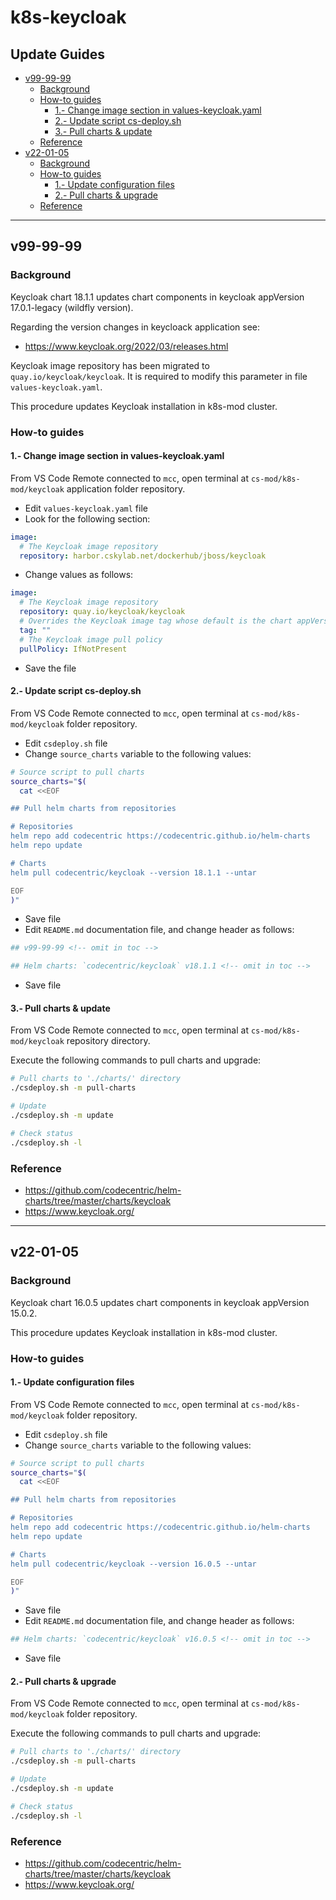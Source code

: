 <!-- markdownlint-disable MD024 -->

# k8s-keycloak <!-- omit in toc -->

## Update Guides <!-- omit in toc -->

- [v99-99-99](#v99-99-99)
  - [Background](#background)
  - [How-to guides](#how-to-guides)
    - [1.- Change image section in values-keycloak.yaml](#1--change-image-section-in-values-keycloakyaml)
    - [2.- Update script cs-deploy.sh](#2--update-script-cs-deploysh)
    - [3.- Pull charts & update](#3--pull-charts--update)
  - [Reference](#reference)
- [v22-01-05](#v22-01-05)
  - [Background](#background-1)
  - [How-to guides](#how-to-guides-1)
    - [1.- Update configuration files](#1--update-configuration-files)
    - [2.- Pull charts & upgrade](#2--pull-charts--upgrade)
  - [Reference](#reference-1)

---

## v99-99-99

### Background

Keycloak chart 18.1.1 updates chart components in keycloak appVersion 17.0.1-legacy (wildfly version).

Regarding the version changes in keycloack application see:

- <https://www.keycloak.org/2022/03/releases.html>

Keycloak image repository has been migrated to `quay.io/keycloak/keycloak`. It is required to modify this parameter in file `values-keycloak.yaml`.

This procedure updates Keycloak installation in k8s-mod cluster.

### How-to guides

#### 1.- Change image section in values-keycloak.yaml

From VS Code Remote connected to `mcc`, open  terminal at `cs-mod/k8s-mod/keycloak` application folder repository.

- Edit `values-keycloak.yaml` file
- Look for the following section:

```yaml
image:
  # The Keycloak image repository
  repository: harbor.cskylab.net/dockerhub/jboss/keycloak
```

- Change values as follows:

```yaml
image:
  # The Keycloak image repository
  repository: quay.io/keycloak/keycloak
  # Overrides the Keycloak image tag whose default is the chart appVersion
  tag: ""
  # The Keycloak image pull policy
  pullPolicy: IfNotPresent
```

- Save the file

#### 2.- Update script cs-deploy.sh

From VS Code Remote connected to `mcc`, open  terminal at `cs-mod/k8s-mod/keycloak` folder repository.

- Edit `csdeploy.sh` file
- Change `source_charts` variable to the following values:

```bash
# Source script to pull charts
source_charts="$(
  cat <<EOF

## Pull helm charts from repositories

# Repositories
helm repo add codecentric https://codecentric.github.io/helm-charts
helm repo update

# Charts
helm pull codecentric/keycloak --version 18.1.1 --untar

EOF
)"
```

- Save file
- Edit `README.md` documentation file, and change header as follows:

``` bash
## v99-99-99 <!-- omit in toc -->

## Helm charts: `codecentric/keycloak` v18.1.1 <!-- omit in toc -->
```

- Save file

#### 3.- Pull charts & update

From VS Code Remote connected to `mcc`, open  terminal at `cs-mod/k8s-mod/keycloak` repository directory.

Execute the following commands to pull charts and upgrade:

```bash
# Pull charts to './charts/' directory
./csdeploy.sh -m pull-charts

# Update
./csdeploy.sh -m update

# Check status
./csdeploy.sh -l
```

### Reference

- <https://github.com/codecentric/helm-charts/tree/master/charts/keycloak>
- <https://www.keycloak.org/>

---

## v22-01-05

### Background

Keycloak chart 16.0.5 updates chart components in keycloak appVersion 15.0.2.

This procedure updates Keycloak installation in k8s-mod cluster.

### How-to guides

#### 1.- Update configuration files

From VS Code Remote connected to `mcc`, open  terminal at `cs-mod/k8s-mod/keycloak` folder repository.

- Edit `csdeploy.sh` file
- Change `source_charts` variable to the following values:

```bash
# Source script to pull charts
source_charts="$(
  cat <<EOF

## Pull helm charts from repositories

# Repositories
helm repo add codecentric https://codecentric.github.io/helm-charts
helm repo update

# Charts
helm pull codecentric/keycloak --version 16.0.5 --untar

EOF
)"
```

- Save file
- Edit `README.md` documentation file, and change header as follows:

``` bash
## Helm charts: `codecentric/keycloak` v16.0.5 <!-- omit in toc -->
```

- Save file

#### 2.- Pull charts & upgrade

From VS Code Remote connected to `mcc`, open  terminal at `cs-mod/k8s-mod/keycloak` folder repository.

Execute the following commands to pull charts and upgrade:

```bash
# Pull charts to './charts/' directory
./csdeploy.sh -m pull-charts

# Update
./csdeploy.sh -m update

# Check status
./csdeploy.sh -l
```

### Reference

- <https://github.com/codecentric/helm-charts/tree/master/charts/keycloak>
- <https://www.keycloak.org/>
